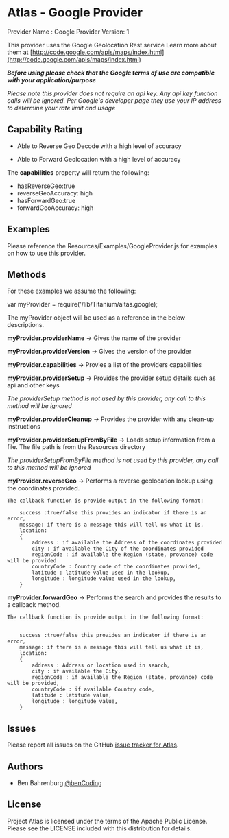 # Atlas - Google Provider

Provider Name : Google
Provider Version: 1

This provider uses the Google Geolocation Rest service
Learn more about them at [http://code.google.com/apis/maps/index.html](http://code.google.com/apis/maps/index.html)

*<b>Before using please check that the Google terms of use are compatible with your application/purpose</b>*

*Please note this provider does not require an api key. Any api key function calls will be ignored. Per Google's developer page they use your IP address to determine your rate limit and usage*

## Capability Rating

* Able to Reverse Geo Decode with a high level of accuracy

* Able to Forward Geolocation with a high level of accuracy


The <b>capabilities</b> property will return the following:
	
* hasReverseGeo:true
* reverseGeoAccuracy: high
* hasForwardGeo:true
* forwardGeoAccuracy: high

## Examples

Please reference the Resources/Examples/GoogleProvider.js for examples on how to use this provider.

## Methods

For these examples we assume the following:

var myProvider = require('/lib/Titanium/altas.google);

The myProvider object will be used as a reference in the below descriptions.

<b>myProvider.providerName</b>  -> Gives the name of the provider

<b>myProvider.providerVersion</b> -> Gives the version of the provider

<b>myProvider.capabilities</b>	-> Provies a list of the providers capabilities

<b>myProvider.providerSetup</b> -> Provides the provider setup details such as api and other keys

*The providerSetup method is not used by this provider, any call to this method will be ignored*

<b>myProvider.providerCleanup</b> -> Provides the provider with any clean-up instructions

<b>myProvider.providerSetupFromByFile</b> -> Loads setup information from a file. The file path is from the Resources directory

*The providerSetupFromByFile method is not used by this provider, any call to this method will be ignored*

<b>myProvider.reverseGeo</b> -> Performs a reverse geolocation lookup using the coordinates provided. 
	
	The callback function is provide output in the following format:
				
		success :true/false this provides an indicator if there is an error,
		message: if there is a message this will tell us what it is,
		location:
 		{
 			address : if available the Address of the coordinates provided
 			city : if available the City of the coordinates provided
 			regionCode : if available the Region (state, provance) code will be provided 
 			countryCode : Country code of the coordinates provided,
 			latitude : latitude value used in the lookup, 
 			longitude : longitude value used in the lookup,
 		}

<b>myProvider.forwardGeo</b> -> Performs the search and provides the results to a callback method.
	
	The callback function is provide output in the following format:
	

		success :true/false this provides an indicator if there is an error,
		message: if there is a message this will tell us what it is,
		location:
 		{
 			address : Address or location used in search,
 			city : if available the City, 
 			regionCode : if available the Region (state, provance) code will be provided,
 			countryCode : if available Country code,
 			latitude : latitude value, 
 			longitude : longitude value,
 		}
 		
## Issues

Please report all issues on the GitHub [issue tracker for Atlas](https://github.com/benbahrenburg/Atlas/issues).

## Authors

  * Ben Bahrenburg [@benCoding](http://twitter.com/benCoding)

## License ##

Project Atlas is licensed under the terms of the Apache Public License. Please see the LICENSE included with this distribution for details.